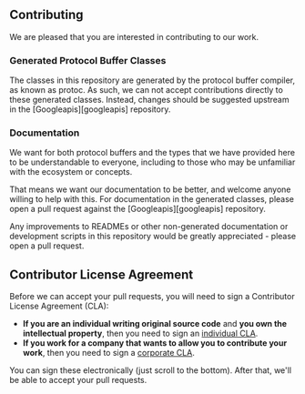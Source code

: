 ## Contributing

We are pleased that you are interested in contributing to our work.

### Generated Protocol Buffer Classes

The classes in this repository are generated by the protocol buffer
compiler, as known as protoc. As such, we can not accept contributions
directly to these generated classes. Instead, changes should be
suggested upstream in the [Googleapis][googleapis]
repository.


### Documentation

We want for both protocol buffers and the types that we have provided here
to be understandable to everyone, including to those who may be unfamiliar
with the ecosystem or concepts.

That means we want our documentation to be better, and welcome anyone
willing to help with this. For documentation in the generated classes, please
open a pull request against the [Googleapis][googleapis]
repository.

Any improvements to READMEs or other non-generated documentation or
development scripts in this repository would be greatly appreciated - please
open a pull request.


## Contributor License Agreement

Before we can accept your pull requests, you will need to sign a Contributor
License Agreement (CLA):

  - **If you are an individual writing original source code** and **you own the
    intellectual property**, then you need to sign an [individual CLA][].
  - **If you work for a company that wants to allow you to contribute your
    work**, then you need to sign a [corporate CLA][].

You can sign these electronically (just scroll to the bottom). After that,
we'll be able to accept your pull requests.

  [individual CLA]: https://developers.google.com/open-source/cla/individual
  [corporate CLA]: https://developers.google.com/open-source/cla/corporate
  [api-common-protos]: https://github.com/googleapis/googleapis
